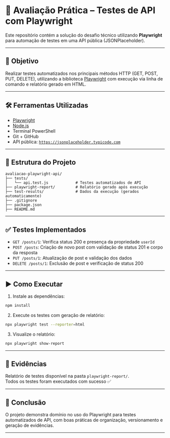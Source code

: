 # 🧪 Avaliação Prática – Testes de API com Playwright

Este repositório contém a solução do desafio técnico utilizando **Playwright** para automação de testes em uma API pública (JSONPlaceholder).

---

## 🎯 Objetivo

Realizar testes automatizados nos principais métodos HTTP (GET, POST, PUT, DELETE), utilizando a biblioteca [Playwright](https://playwright.dev/) com execução via linha de comando e relatório gerado em HTML.

---

## 🛠️ Ferramentas Utilizadas

- [Playwright](https://playwright.dev/)
- [Node.js](https://nodejs.org/)
- Terminal PowerShell
- Git + GitHub
- API pública: [`https://jsonplaceholder.typicode.com`](https://jsonplaceholder.typicode.com)

---

## 📂 Estrutura do Projeto

```
avaliacao-playwright-api/
├── tests/
│   └── api.test.js            # Testes automatizados de API
├── playwright-report/         # Relatório gerado após execução
├── test-results/              # Dados da execução (gerados automaticamente)
├── .gitignore
├── package.json
├── README.md
```

---

## ✅ Testes Implementados

- `GET /posts/1`: Verifica status 200 e presença da propriedade `userId`
- `POST /posts`: Criação de novo post com validação de status 201 e corpo da resposta
- `PUT /posts/1`: Atualização de post e validação dos dados
- `DELETE /posts/1`: Exclusão de post e verificação de status 200

---

## ▶️ Como Executar

1. Instale as dependências:

```bash
npm install
```

2. Execute os testes com geração de relatório:

```bash
npx playwright test --reporter=html
```

3. Visualize o relatório:

```bash
npx playwright show-report
```

---

## 📄 Evidências

Relatório de testes disponível na pasta `playwright-report/`.  
Todos os testes foram executados com sucesso ✅

---

## 🧾 Conclusão

O projeto demonstra domínio no uso do Playwright para testes automatizados de API, com boas práticas de organização, versionamento e geração de evidências.

---

